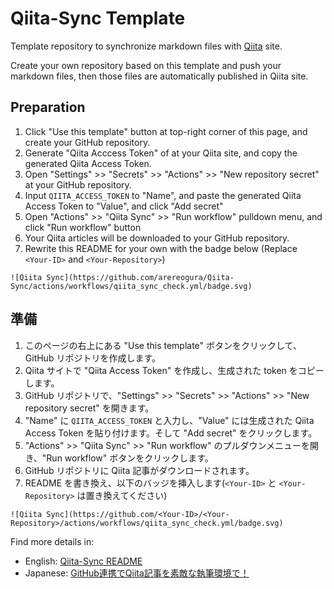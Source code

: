 # Qiita-Sync Template

Template repository to synchronize markdown files with [Qiita](https://qiita.com/) site.

Create your own repository based on this template and push your markdown files, then those files are automatically published in Qiita site.

## Preparation

1. Click "Use this template" button at top-right corner of this page, and create your GitHub repository.
2. Generate "Qiita Acccess Token" of at your Qiita site, and copy the generated Qiita Access Token.
3. Open "Settings" >> "Secrets" >> "Actions" >> "New repository secret" at your GitHub repository.
4. Input `QIITA_ACCESS_TOKEN` to "Name", and paste the generated Qiita Access Token to "Value", and click "Add secret"
5. Open "Actions" >> "Qiita Sync" >> "Run workflow" pulldown menu, and click "Run workflow" button
6. Your Qiita articles will be downloaded to your GitHub repository.
7. Rewrite this README for your own with the badge below (Replace `<Your-ID>` and `<Your-Repository>`)

```
![Qiita Sync](https://github.com/arereogura/Qiita-Sync/actions/workflows/qiita_sync_check.yml/badge.svg)
```

## 準備

1. このページの右上にある "Use this template" ボタンをクリックして、GitHub リポジトリを作成します。
2. Qiita サイトで "Qiita Access Token" を作成し、生成された token をコピーします。
3. GitHub リポジトリで、"Settings" >> "Secrets" >> "Actions" >> "New repository secret" を開きます。
4. "Name" に `QIITA_ACCESS_TOKEN` と入力し、"Value" には生成された Qiita Access Token を貼り付けます。そして "Add secret" をクリックします。
5. "Actions" >> "Qiita Sync" >> "Run workflow" のプルダウンメニューを開き、"Run workflow" ボタンをクリックします。
6. GitHub リポジトリに Qiita 記事がダウンロードされます。
7. README を書き換え、以下のバッジを挿入します(`<Your-ID>` と `<Your-Repository>` は置き換えてください)

```
![Qiita Sync](https://github.com/<Your-ID>/<Your-Repository>/actions/workflows/qiita_sync_check.yml/badge.svg)
```

Find more details in:

- English:  [Qiita-Sync README](https://github.com/ryokat3/qiita-sync)
- Japanese: [GitHub連携でQiita記事を素敵な執筆環境で！](https://qiita.com/ryokat3/items/d054b95f68810f70b136)
